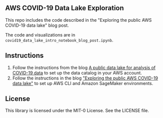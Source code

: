 ## AWS COVID-19 Data Lake Exploration

This repo includes the code described in the "Exploring the public AWS COVID-19 data lake" blog post.

The code and visualizations are in `covid19_data_lake_intro_notebook_blog_post.ipynb`.

## Instructions
1. Follow the instructions from the blog [A public data lake for analysis of COVID-19 data](https://aws.amazon.com/blogs/big-data/a-public-data-lake-for-analysis-of-covid-19-data/) to set up the data catalog in your AWS account.
2. Follow the instructions in the blog ["Exploring the public AWS COVID-19 data lake"](https://aws.amazon.com/blogs/big-data/exploring-the-public-aws-covid-19-data-lake/) to set up AWS CLI and Amazon SageMaker environments.

## License

This library is licensed under the MIT-0 License. See the LICENSE file.
